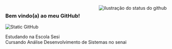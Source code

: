 <img align='right' src="https://github-readme-stats.vercel.app/api?username=AliceEingMayer&show_icons=true&title_color=9400d3&text_color=d5bad8&icon_color=9400d3&bg_color=c897e5&cache_seconds=2300" alt="ilustração do status do github">

### Bem vindo(a) ao meu GitHub!
 
<img src="https://img.shields.io/static/v1?label=Overview&message=AliceEingMayer&color=a28af9&style=for-the-badge&logo=GitHub" alt="Static GitHub">

<p>Estudando na Escola Sesi<br/> Cursando Análise Desenvolvimento de Sistemas no senai</p>
